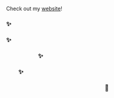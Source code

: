 Check out my [website](https://adedhi.github.io/)!
     
### ✨ 
###       ✨ 
###           ✨
###   ✨
###                   🔭

<!--
**adedhi/adedhi** is a ✨ _special_ ✨ repository because its `README.md` (this file) appears on your GitHub profile.

Here are some ideas to get you started:

- 🔭 I’m currently working on ...
- 🌱 I’m currently learning ...
- 👯 I’m looking to collaborate on ...
- 🤔 I’m looking for help with ...
- 💬 Ask me about ...
- 📫 How to reach me: ...
- 😄 Pronouns: ...
- ⚡ Fun fact: ...
-->

